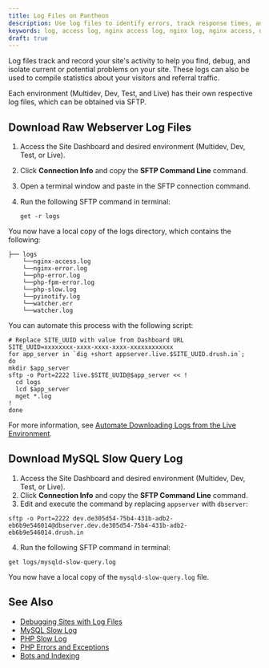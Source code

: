 ```yaml
---
title: Log Files on Pantheon  
description: Use log files to identify errors, track response times, analyze visitors, and more on your WordPress or Drupal site.
keywords: log, access log, nginx access log, nginx log, nginx access, nginx error, nginx error log, php error, php error log, php fpm error, php fpm, php error, php slow, php slow log, pyinofity log, pyinofity, watcher log, watcher
draft: true
---
```

Log files track and record your site's activity to help you find, debug, and isolate current or potential problems on your site. These logs can also be used to compile statistics about your visitors and referral traffic.

Each environment (Multidev, Dev, Test, and Live) has their own respective log files, which can be obtained via SFTP.

## Download Raw Webserver Log Files
1. Access the Site Dashboard and desired environment (Multidev, Dev, Test, or Live).
2. Click **Connection Info** and copy the **SFTP Command Line** command.
3. Open a terminal window and paste in the SFTP connection command.
4. Run the following SFTP command in terminal:

   ```nohighlight
   get -r logs
   ```

You now have a local copy of the logs directory, which contains the following:
```nohighlight
├── logs
    └──nginx-access.log
    └──nginx-error.log
    └──php-error.log
    └──php-fpm-error.log
    └──php-slow.log
    └──pyinotify.log
    └──watcher.err
    └──watcher.log
```
You can automate this process with the following script:
```
# Replace SITE_UUID with value from Dashboard URL
SITE_UUID=xxxxxxxx-xxxx-xxxx-xxxx-xxxxxxxxxxxx
for app_server in `dig +short appserver.live.$SITE_UUID.drush.in`;
do
mkdir $app_server
sftp -o Port=2222 live.$SITE_UUID@$app_server << !
  cd logs
  lcd $app_server
  mget *.log
!
done
```
For more information, see [Automate Downloading Logs from the Live Environment](/docs/articles/sites/logs/downloading-live-error-logs/).

## Download MySQL Slow Query Log

1. Access the Site Dashboard and desired environment (Multidev, Dev, Test, or Live).
2. Click **Connection Info** and copy the **SFTP Command Line** command.
3. Edit and execute the command by replacing `appserver` with `dbserver`:

 ```nohighlight
 sftp -o Port=2222 dev.de305d54-75b4-431b-adb2-eb6b9e546014@dbserver.dev.de305d54-75b4-431b-adb2-eb6b9e546014.drush.in
 ```

4. Run the following SFTP command in terminal:
```nohighlight
get logs/mysqld-slow-query.log
```
You now have a local copy of the `mysqld-slow-query.log` file.

## See Also
- [Debugging Sites with Log Files](/docs/articles/sites/logs/debugging-sites-with-log-files)
- [MySQL Slow Log](/docs/articles/sites/logs/mysql-slow-log/)
- [PHP Slow Log](/docs/articles/sites/logs/php-slow-log/)
- [PHP Errors and Exceptions](/docs/articles/sites/php-errors-and-exceptions/)
- [Bots and Indexing](/docs/articles/sites/code/bots-and-indexing/)
